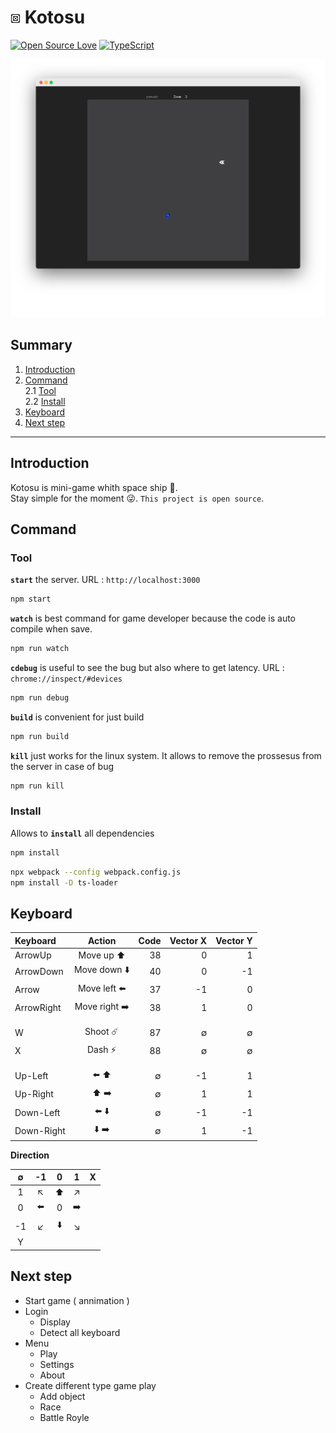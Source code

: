 # ![Favicon](client/img/favicon.png) Kotosu 

[![Open Source Love](https://badges.frapsoft.com/os/v2/open-source.png?v=103)](https://github.com/ellerbrock/open-source-badges/)
[![TypeScript](https://badges.frapsoft.com/typescript/version/typescript-next.svg?v=101)](https://github.com/ellerbrock/typescript-badges/)


![Screenshot](img/screenshot.png)

## Summary

1. [Introduction](#Introduction)    
2. [Command](#Command)  
    2.1 [Tool](#Tool)  
    2.2 [Install](#Install)  
3. [Keyboard](#Keyboard)
4. [Next step](#Next-step)

---

## Introduction

Kotosu is mini-game whith space ship 🚀.  
Stay simple for the moment 😜.
`This project is open source`. 

## Command

### Tool

**`start`** the server. URL : `http://localhost:3000`
```bash
npm start
```

**`watch`** is best command for game developer because the code is auto compile when save.
```bash
npm run watch
```

**`cdebug`** is useful to see the bug but also where to get latency. URL : `chrome://inspect/#devices`
```bash
npm run debug
```

**`build`** is convenient for just build
```bash
npm run build
```

**`kill`** just works for the linux system. It allows to remove the prossesus from the server in case of bug
```bash
npm run kill
```

### Install

Allows to **`install`** all dependencies
```bash
npm install
```

```bash
npx webpack --config webpack.config.js
npm install -D ts-loader   
```

## Keyboard

| Keyboard    | Action                 | Code | Vector X | Vector Y |
|:----------- |:----------------------:| ----:| --------:| --------:|
| ArrowUp     |       Move up    ⬆️     |  38  |     0    |    1     |
| ArrowDown   |       Move down  ⬇️     |  40  |     0    |   -1     |
| Arrow       |       Move left  ⬅️     |  37  |    -1   |     0    |
| ArrowRight  |       Move right ➡️     |  38  |    1    |    0     |
|             |                         |      |          |         |
|             |                         |      |          |         |
| W           |       Shoot      ☄️     |  87  |     ∅   |     ∅   |
| X           |       Dash       ⚡      |  88  |    ∅    |   ∅     |
|             |                         |      |          |         |
|             |                         |      |          |         |
| Up-Left     |         ⬅️ ⬆️            |   ∅  |     -1   |   1     |
| Up-Right    |         ⬆️  ➡️           |   ∅   |    1    |   1     |
| Down-Left   |         ⬅️ ⬇️            |   ∅   |    -1   |   -1    |
| Down-Right  |         ⬇️  ➡️           |  ∅    |     1   |   -1    |    

**Direction**

| ∅ |-1 | 0 | 1 | X |
|:-:|:-:|:-:|:-:|:-:|
| 1 | ↖️| ⬆️ | ↗️|   ️|
| 0 | ⬅️| 0  | ➡️|   |   ️
|-1 | ↙️| ⬇️ | ↘️ |   ️|
| Y |   |   |   |   ️|


## Next step

- Start game ( annimation )
- Login
    - Display
    - Detect all keyboard
- Menu  
    - Play
    - Settings
    - About
- Create different type game play
    - Add object
    - Race
    - Battle Royle